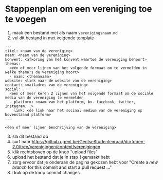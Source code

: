 # Stappenplan om een vereniging toe te voegen
1. maak een bestand met als naam `verenigingsnaam.md`
2. vul dit bestand in met volgende template
```
---
titel: <naam van de vereniging>
naam: <naam van de vereniging>
konvent: <afkoring van het konvent waartoe de vereniging behoort>
themas:
  <één of meer lijnen van het volgende formaat om te vermelden in welke thema's de vereniging hoort>
  - naam: <themanaam>
website: <link naar de website van de vereniging>
contact: <mailadres van de vereniging>
social:
  <één of meer keren 2 lijnen van het volgende formaat om de sociale media van de vereniging te vermelden
  - platform: <naam van het platform, bv. facebook, twitter, instagram...>
    link: <de link naar het sociaal medium van de vereniging op bovenstaand platform>
---

<één of meer lijnen beschrijving van de vereniging>
```
3. sla dit bestand op
4. surf naar https://github.ugent.be/GentseStudentenraad/durfdoen-2.0/tree/verenigingen/content/verenigingen
5. klik rechtsboven op de knop "upload files"
6. upload het bestand dat je in stap 1 gemaakt hebt
7. zorg ervoor dat je onderaan de pagina gekozen hebt voor "Create a *new branch* for this commit and start a pull request ..."
8. druk op de knop commit changes
